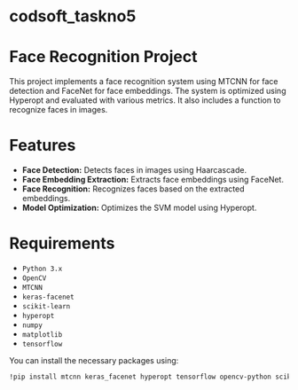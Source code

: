 # codsoft_taskno5

# Face Recognition Project

This project implements a face recognition system using MTCNN for face detection and FaceNet for face embeddings. The system is optimized using Hyperopt and evaluated with various metrics. It also includes a function to recognize faces in images.

# Features

- **Face Detection:**  Detects faces in images using Haarcascade.
- **Face Embedding Extraction:** Extracts face embeddings using FaceNet.
- **Face Recognition:** Recognizes faces based on the extracted embeddings.
- **Model Optimization:** Optimizes the SVM model using Hyperopt.

# Requirements
- `Python 3.x`
- `OpenCV`
- `MTCNN`
- `keras-facenet`
- `scikit-learn`
- `hyperopt`
- `numpy`
- `matplotlib`
- `tensorflow`

You can install the necessary packages using:
```bash
!pip install mtcnn keras_facenet hyperopt tensorflow opencv-python scikit-learn numpy matplotlib

